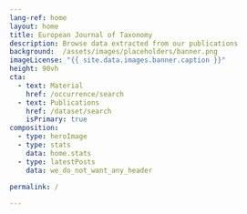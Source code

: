 ```yaml
---
lang-ref: home
layout: home
title: European Journal of Taxonomy
description: Browse data extracted from our publications
background:  /assets/images/placeholders/banner.png
imageLicense: "{{ site.data.images.banner.caption }}"
height: 90vh
cta:
  - text: Material
    href: /occurrence/search
  - text: Publications
    href: /dataset/search
    isPrimary: true
composition:
  - type: heroImage
  - type: stats
    data: home.stats
  - type: latestPosts
    data: we_do_not_want_any_header
    
permalink: /

---
```

